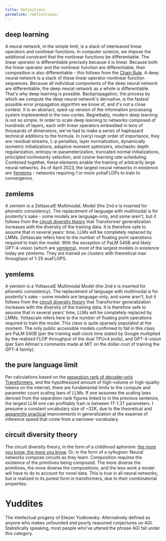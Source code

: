 ```yaml
---
title: Definitions
permalink: /definitions/
---
```


## deep learning
A neural network, in the simple limit, is a stack of interleaved linear operators and nonlinear functions. In computer science, we impose the additional constraint that the nonlinear functions be differentiable. The linear operator is differentiable precisely because it is linear. Because both the linear operator and the nonlinear function are differentiable, their composition is also differentiable - this follows from the [Chain Rule](https://en.wikipedia.org/wiki/Chain_rule). A deep neural network is a stack of these linear operator-nonlinear function sequences. Because all individual components of the deep neural network are differentiable, the deep neural network as a whole is differentiable. That's why deep learning is possible. Backpropagation, the process by which we compute the deep neural network's derivative, is the fastest possible error propagation algorithm we know of, and it's not a close contest. It is an abstract, sped-up version of the information processing system implemented in the neo-cortex. Regrettably, modern deep learning is not so simple. In order to scale deep learning to networks composed of hundreds of layers, each with linear operators embedded in tens of thousands of dimensions, we've had to make a series of haphazard technical additions to the formula. In (very) rough order of importance, they are: residual streams, L-p penalties, layer normalization, dynamically isometric initializations, adaptive moment optimizers, stochastic depth regularization, entropy re-parameterization, truncated normal initializations, principled nonlinearity selection, and cosine learning rate scheduling. Combined together, these elements enable the training of arbitrarily large neural networks. As of April 2023, the largest neural networks in existence are [Yemlems](#yemlems) - networks requiring 1 or more yottaFLOPs to train to convergence.

## zemlems
A zemlem is a ZettascalE MultimodaL Model (the 2nd e is inserted for phonetic consistency). The replacement of language with multimodal is for posterity's sake - some models are language-only, and some aren't, but it follows from the [circuit diversity theory](#circuit-diversity-theory) that Transformer generalization increases with the diversity of the training data. It is therefore safe to assume that in several years' time, LLMs will be completely replaced by LMMs. Zettascale refers here to the number of floating point operations required to train the model. With the exception of PaLM 540B and likely GPT-4-vision (which are [yemlems](#yemlems)), most of the largest models in existence today are zemlems. They are trained on clusters with theoretical max throughput of 1-25 exaFLOPS.

## yemlems
A yemlem is a YottascalE Multimodal Model (the 2nd e is inserted for phonetic consistency). The replacement of language with multimodal is for posterity's sake - some models are language-only, and some aren't, but it follows from the [circuit diversity theory](#circuit-diversity-theory) that Transformer generalization increases with the diversity of the training data. It is therefore safe to assume that in several years' time, LLMs will be completely replaced by LMMs. Yottascale refers here to the number of floating point operations required to train the model. This class is quite sparsely populated at the moment. The only public accessible models confirmed to fall in this class are PaLM 540B (per the training wall-clock time stated by Google multiplied by the realized FLOP throughput of the dual TPUv4 pods), and GPT-4-vision (per Sam Altman's comments made at MIT on the dollar-cost of training the GPT-4 family).

## the pure language limit
Per calculations based on the [separation rank of decoder-only Transformers](https://arxiv.org/pdf/2105.03928.pdf), and the hypothesized amount of high-volume or high-quality tokens on the internet, there are fundamental limits to the compute and parameter count scaling laws of LLMs. If one assumes the scaling laws derived from the separation rank figures linked to in the previous sentence, the largest LLM one can profitably train is between 1T-1.3T parameters. I presume a constant vocabulary size of ~32K, due to the theoretical and [apparently practical](https://uploads-ssl.webflow.com/60fd4503684b466578c0d307/61138924626a6981ee09caf6_jurassic_tech_paper.pdf) improvements in generalization at the expense of inference speed that come from a narrower vocabulary.

## circuit diversity theory
The circuit diversity theory, in the form of a childhood aphorism: [the more you know, the more you know](https://brainpop.com). Or, in the form of a syllogism: Neural networks compose circuits as they learn. Composition requires the existence of the primitives being composed. The more diverse the primitives, the more diverse the compositions, and the less work a model will have to do to account for novel data. This is true in all neural networks, but is realized in its purest form in transformers, due to their combinatorial properties.

# Yuddites
The intellectual progeny of Eliezer Yudkowsky. Alternatively defined as anyone who makes unfounded and poorly reasoned conjectures on AGI. Statistically speaking, most people who've uttered the phrase AGI fall under this category.